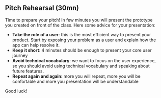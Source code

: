 ## Pitch Rehearsal (30mn)

Time to prepare your pitch! In few minutes you will present the prototype you created on front of the class. Here some advice for your presentation:

- **Take the role of a user**: this is the most efficient way to present your product. Start by exposing your problem as a user and explain how the app can help resolve it.
- **Keep it short**: 4 minutes should be enough to present your core user journey
- **Avoid technical vocabulary**: we want to focus on the user experience, so you should avoid using technical vocabulary and speaking about future features.
- **Repeat again and again**: more you will repeat, more you will be confortable and more you presentation will be understandable

Good luck!
